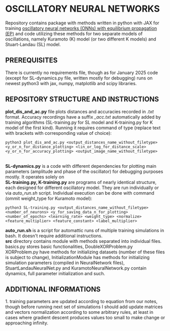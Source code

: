 <h1>OSCILLATORY NEURAL NETWORKS</h1>

<p>
Repository contains package with methods written in python with JAX for training <a href="https://www.semanticscholar.org/paper/Training-Coupled-Phase-Oscillators-as-a-Platform-Wang-Wanjura/55e70b62b96f5bac8d91b233b55c157925d5c618">oscillatory neural networks (ONNs) with equilibrium propagation (EP)</a> and code utilizing these methods for two separate models of oscillations, namely Kuramoto (K) model (or two different K models) and Stuart-Landau (SL) model.
</p>

<h2>PREREQUISITES</h2>
There is currently no requirements file, though as for January 2025 code (except for SL-dynamics.py file, written mostly for debugging) runs on newest python3 with jax, numpy, matplotlib and scipy libraries.

<h2>REPOSITORY STRUCTURE AND INSTRUCTIONS</h2>
<p>
<strong>plot_dis_and_ac.py</strong> file plots distances and accuracies recorded in <em>.txt</em> format. Accuracy recordings have a suffix <em>_acc.txt</em> automatically added by training algorithms (SL-training.py for SL model and K-training.py for K model of the first kind). Running it requires command of type (replace text with brackets with corresponding value of choice):

    python3 plot_dis_and_ac.py <output_distances_name_without_filetype> <y_or_n_for_distance_plotting> <lin_or_log_for_distance_scale> <y_or_n_for_accuracy_plotting> <output_image_name_without_filetype> 

<br>
<strong>SL-dynamics.py</strong> is a code with different dependencies for plotting main parameters (amplitude and phase of the oscillator) for debugging purposes mostly. It operates solely on 
<br>
<strong>SL-training.py, K-training.py</strong> are programs of nearly identical structure, each designed for different oscillatory model. They are run individually or via <em>auto_run.sh</em> script. Individual execution can be done with command (ommit weight_type for Kuramoto model):

    python3 SL-training.py <output_distances_name_without_filetype> <number_of_neurons> <y_for_saving_data_n_for_plotting> <number_of_epochs> <learning_rate> <weight_type> <normalize> <feature_multiplier> <feature_constant> <label_multiplier>

<strong>auto_run.sh</strong> is a script for automattic runs of multiple training simulations in bash. It doesn't require additional instructions.
<br>
<strong>src</strong> directory contains module with methods separated into individual files. basics.py stores basic functionalities, DoubleXORProblem.py XORProblem.py have methods for initializing datasets (number of these files is subject to change), InitializationModule has methods for initializing simulation parameters (compiled in NeuralNetwork files), StuartLandauNeuralNet.py and KuramotoNeuralNetwork.py contain dynamics, full parameter initialization and such.
</p>

<h2>ADDITIONAL INFORMATIONS</h2>

<p>
1. training parameters are updated according to equation from our notes, though before running next set of simulations I should add update matrices and vectors normalization according to some arbitrary rules, at least in cases where gradient descent produces values too small to make change or approaching infinity.
</p>

